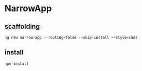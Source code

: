 # NarrowApp

## scaffolding

```shell
ng new narrow-app --routing=false --skip-install --style=sass
```

## install

```shell
npm install
```
